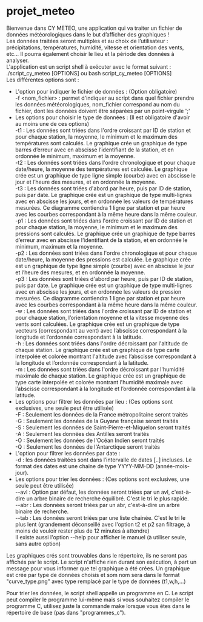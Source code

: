 # projet_meteo
Bienvenue dans CY METEO, une application qui va traiter un fichier de données météorologiques dans le but d’afficher des graphiques ! <br/>
Les données traitées seront multiples et au choix de l’utilisateur : précipitations, températures, humidité, vitesse et orientation des vents, etc... Il pourra également choisir le lieu et la période des données à analyser. <br/>
L'application est un script shell à exécuter avec le format suivant : ./script_cy_meteo [OPTIONS] ou bash script_cy_meteo [OPTIONS] <br/>
Les différentes options sont :
  * L'option pour indiquer le fichier de données : (Option obligatoire) <br/>
      -f <nom_fichier> : permet d'indiquer au script dans quel fichier prendre les données météorologiques, nom_fichier correspond au nom du fichier, dont les données doivent être séparées par un point-virgule ';' <br/>
  * Les options pour choisir le type de données : (Il est obligatoire d'avoir au moins une de ces options) <br/>
      -t1 : Les données sont triées dans l'ordre croissant par ID de station et pour chaque station, la moyenne, le minimum et le maximum des températures sont calculés. Le graphique crée un graphique de type barres d’erreur avec en abscisse l’identifiant de la station, et en ordonnée le minimum, maximum et la moyenne. <br/>
      -t2 : Les données sont triées dans l'ordre chronologique et pour chaque date/heure, la moyenne des températures est calculée. Le graphique crée est un graphique de type ligne simple (courbe) avec en abscisse le jour et l’heure des mesures, et en ordonnée la moyenne. <br/>
      -t3 : Les données sont triées d'abord par heure, puis par ID de station, puis par date. Le graphique crée est un graphique de type multi-lignes avec en abscisse les jours, et en ordonnée les valeurs de températures mesurées. Ce diagramme contiendra 1 ligne par station et par heure avec les courbes correspondant à la même heure dans la même couleur. <br/>
      -p1 : Les données sont triées dans l'ordre croissant par ID de station et pour chaque station, la moyenne, le minimum et le maximum des pressions sont calculés. Le graphique crée un graphique de type barres d’erreur avec en abscisse l’identifiant de la station, et en ordonnée le minimum, maximum et la moyenne. <br/>
      -p2 : Les données sont triées dans l'ordre chronologique et pour chaque date/heure, la moyenne des pressions est calculée. Le graphique crée est un graphique de type ligne simple (courbe) avec en abscisse le jour et l’heure des mesures, et en ordonnée la moyenne. <br/>
      -p3 : Les données sont triées d'abord par heure, puis par ID de station, puis par date. Le graphique crée est un graphique de type multi-lignes avec en abscisse les jours, et en ordonnée les valeurs de pression mesurées. Ce diagramme contiendra 1 ligne par station et par heure avec les courbes correspondant à la même heure dans la même couleur. <br/>
      -w : Les données sont triées dans l'ordre croissant par ID de station et pour chaque station, l’orientation moyenne et la vitesse moyenne des
vents sont calculées. Le graphique crée est un graphique de type vecteurs (correspondant au vent) avec l’abscisse correspondant à la longitude et l’ordonnée correspondant à la latitude. <br/>
      -h : Les données sont triées dans l'ordre décroissant par l'altitude de chaque station. Le graphique crée est un graphique de type carte interpolée et colorée montrant l'altitude avec l’abscisse correspondant à la longitude et l’ordonnée correspondant à la latitude. <br/>
      -m : Les données sont triées dans l'ordre décroissant par l'humidité maximale de chaque station. Le graphique crée est un graphique de type carte interpolée et colorée montrant l'humidité maximale avec l’abscisse correspondant à la longitude et l’ordonnée correspondant à la latitude. <br/>
  * Les options pour filtrer les données par lieu : (Ces options sont exclusives, une seule peut être utilisée) <br/>
      -F : Seulement les données de la France métropolitaine seront traités <br/>
      -G : Seulement les données de la Guyane française seront traités <br/>
      -S : Seulement les données de Saint-Pierre-et-Miquelon seront traités <br/>
      -A : Seulement les données des Antilles seront traités <br/>
      -O : Seulement les données de l'Océan Indien seront traités <br/>
      -Q : Seulement les données de l'Antarctique seront traités <br/>
   * L'option pour filtrer les données par date : <br/>
      -d <min> <max> : les données traitées sont dans l’intervalle de dates [<min>..<max>] incluses. Le format des dates est une chaine de type YYYY-MM-DD (année-mois-jour). <br/>
   * Les options pour trier les données : (Ces options sont exclusives, une seule peut être utilisée) <br/>
      --avl : Option par défaut, les données seront triées par un avl, c'est-à-dire un arbre binaire de recherche équilibré. C'est le tri le plus rapide. <br/>
      --abr : Les données seront triées par un abr, c'est-à-dire un arbre binaire de recherche. <br/>
      --tab : Les données seront triées par une liste chainée. C'est le tri le plus lent (grandement déconseillé avec l'option t2 et p2 san filtrage, à moins de vouloir rester plus de 12 minutes à attendre) <br/>
   Il existe aussi l'option --help pour afficher le manuel (à utiliser seule, sans autre option) <br/>

Les graphiques crés sont trouvables dans le répertoire, ils ne seront pas affichés par le script. Le script n'affiche rien durant son exécution, à part un message pour vous informer que tel graphique a été crées. Un graphique est crée par type de données choisis et som nom sera dans le format "curve_type.png" avec type remplacé par le type de données (t1,w,h,...) <br/>

Pour trier les données, le script shell appelle un programme en C. Le script peut compiler le programme lui-même mais si vous souhaitez compiler le programme C, utilisez juste la commande make lorsque vous êtes dans le répertoire de base (pas dans "programmes_c"). <br/>

    


